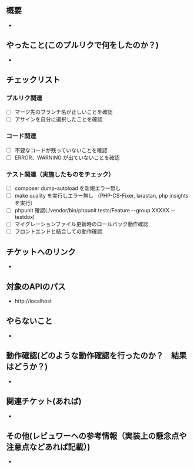 ## 概要

-

## やったこと(このプルリクで何をしたのか？)

-

## チェックリスト

### プルリク関連

- [ ] マージ先のブランチ名が正しいことを確認
- [ ] アサインを自分に選択したことを確認

### コード関連

- [ ] 不要なコードが残っていないことを確認
- [ ] ERROR、WARNING が出ていないことを確認

### テスト関連（実施したものをチェック）

- [ ] composer dump-autoload を新規エラー無し
- [ ] make quality を実行しエラー無し （PHP-CS-Fixer, larastan, php insights を実行）
- [ ] phpunit 確認(./vendor/bin/phpunit tests/Feature --group XXXXX --testdox)
- [ ] マイグレーションファイル更新時のロールバック動作確認
- [ ] フロントエンドと結合しての動作確認

## チケットへのリンク

-

## 対象のAPIのパス

- http://localhost

## やらないこと

-

## 動作確認(どのような動作確認を行ったのか？　結果はどうか？)

-

## 関連チケット(あれば)

-

## その他(レビュワーへの参考情報（実装上の懸念点や注意点などあれば記載）)

- 
